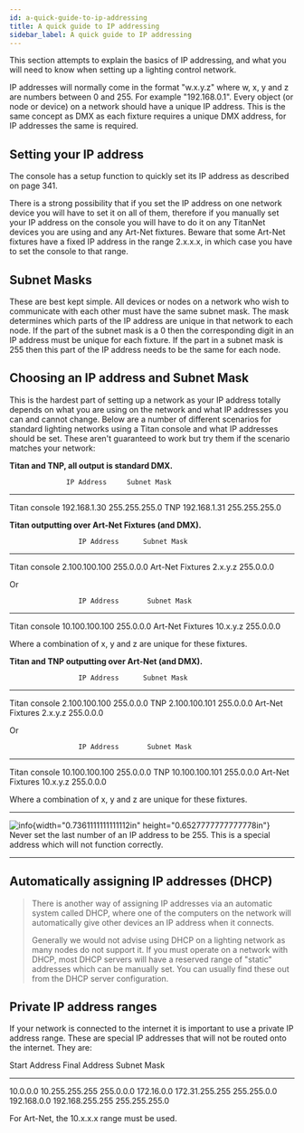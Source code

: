 ```yaml
---
id: a-quick-guide-to-ip-addressing 
title: A quick guide to IP addressing
sidebar_label: A quick guide to IP addressing
---
```


This section attempts to explain the basics of IP addressing, and what
you will need to know when setting up a lighting control network.

IP addresses will normally come in the format "w.x.y.z" where w, x, y
and z are numbers between 0 and 255. For example "192.168.0.1". Every
object (or node or device) on a network should have a unique IP address.
This is the same concept as DMX as each fixture requires a unique DMX
address, for IP addresses the same is required.

Setting your IP address
-----------------------

The console has a setup function to quickly set its IP address as
described on page 341.

There is a strong possibility that if you set the IP address on one
network device you will have to set it on all of them, therefore if you
manually set your IP address on the console you will have to do it on
any TitanNet devices you are using and any Art-Net fixtures. Beware that
some Art-Net fixtures have a fixed IP address in the range 2.x.x.x, in
which case you have to set the console to that range.

Subnet Masks
------------

These are best kept simple. All devices or nodes on a network who wish
to communicate with each other must have the same subnet mask. The mask
determines which parts of the IP address are unique in that network to
each node. If the part of the subnet mask is a 0 then the corresponding
digit in an IP address must be unique for each fixture. If the part in a
subnet mask is 255 then this part of the IP address needs to be the same
for each node.

Choosing an IP address and Subnet Mask
--------------------------------------

This is the hardest part of setting up a network as your IP address
totally depends on what you are using on the network and what IP
addresses you can and cannot change. Below are a number of different
scenarios for standard lighting networks using a Titan console and what
IP addresses should be set. These aren't guaranteed to work but try them
if the scenario matches your network:

**Titan and TNP, all output is standard DMX.**

                  IP Address     Subnet Mask
  --------------- -------------- ---------------
  Titan console   192.168.1.30   255.255.255.0
  TNP             192.168.1.31   255.255.255.0

**Titan outputting over Art-Net Fixtures (and DMX).**

                     IP Address      Subnet Mask
  ------------------ --------------- -------------
  Titan console      2.100.100.100   255.0.0.0
  Art-Net Fixtures   2.x.y.z         255.0.0.0

Or

                     IP Address       Subnet Mask
  ------------------ ---------------- -------------
  Titan console      10.100.100.100   255.0.0.0
  Art-Net Fixtures   10.x.y.z         255.0.0.0

Where a combination of x, y and z are unique for these fixtures.

**Titan and TNP outputting over Art-Net (and DMX).**

                     IP Address      Subnet Mask
  ------------------ --------------- -------------
  Titan console      2.100.100.100   255.0.0.0
  TNP                2.100.100.101   255.0.0.0
  Art-Net Fixtures   2.x.y.z         255.0.0.0

Or

                     IP Address       Subnet Mask
  ------------------ ---------------- -------------
  Titan console      10.100.100.100   255.0.0.0
  TNP                10.100.100.101   255.0.0.0
  Art-Net Fixtures   10.x.y.z         255.0.0.0

Where a combination of x, y and z are unique for these fixtures.

  --------------------------------------------------------------------------------------------- --------------------------------------------------------------------------------------------------------------------
  ![info](/docs/images/image6.png){width="0.7361111111111112in" height="0.6527777777777778in"}   Never set the last number of an IP address to be 255. This is a special address which will not function correctly.
  --------------------------------------------------------------------------------------------- --------------------------------------------------------------------------------------------------------------------

Automatically assigning IP addresses (DHCP)
-------------------------------------------

> There is another way of assigning IP addresses via an automatic system
> called DHCP, where one of the computers on the network will
> automatically give other devices an IP address when it connects.
>
> Generally we would not advise using DHCP on a lighting network as many
> nodes do not support it. If you must operate on a network with DHCP,
> most DHCP servers will have a reserved range of "static" addresses
> which can be manually set. You can usually find these out from the
> DHCP server configuration.

Private IP address ranges
-------------------------

If your network is connected to the internet it is important to use a
private IP address range. These are special IP addresses that will not
be routed onto the internet. They are:

  Start Address   Final Address     Subnet Mask
  --------------- ----------------- ---------------
  10.0.0.0        10.255.255.255    255.0.0.0
  172.16.0.0      172.31.255.255    255.255.0.0
  192.168.0.0     192.168.255.255   255.255.255.0

For Art-Net, the 10.x.x.x range must be used.


